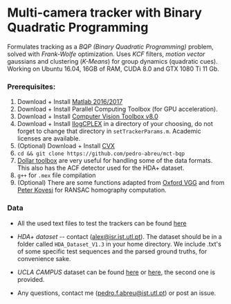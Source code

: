 # Multi-camera tracker with Binary Quadratic Programming

Formulates tracking as a *BQP (Binary Quadratic Programming)* problem, solved with *Frank-Wolfe* optimization. Uses *KCF* filters, *motion vector* gaussians and clustering (*K-Means*) for group dynamics (quadratic cues).
Working on Ubuntu 16.04, 16GB of RAM, CUDA 8.0 and GTX 1080 Ti 11 Gb.

### Prerequisites:

1. Download + Install [Matlab 2016/2017](https://www.mathworks.com/downloads/)
2. Download + Install Parallel Computing Toolbox (for GPU acceleration).
3. Download + Install [Computer Vision Toolbox v8.0](https://www.mathworks.com/products/computer-vision.html)
4. Download + Install [IlogCPLEX](https://ibm.onthehub.com/WebStore/OfferingDetails.aspx?o=9b4eadea-9776-e611-9421-b8ca3a5db7a1) in a directory of your choosing, do not forget to change that directory in `setTrackerParams.m`. Academic licenses are available.
5. (Optional) Download + Install [CVX](http://cvxr.com/cvx/doc/install.html)
6. `cd && git clone https://github.com/pedro-abreu/mct-bqp`
7. [Dollar toolbox](https://github.com/pdollar/toolbox) are very useful for handling some of the data formats. This also has the ACF detector used for the HDA+ dataset.
8. `g++` for `.mex` file compilation
10. (Optional) There are some functions adapted from [Oxford VGG](http://www.robots.ox.ac.uk/~vgg/hzbook/code/) and from [Peter Kovesi](http://www.peterkovesi.com/matlabfns/) for RANSAC homography computation.

### Data

* All the used text files to test the trackers can be found [here](https://drive.google.com/drive/folders/1rMIsHtYdiJKqvP191rhEX01fbp5Akgu_)

<!--* *Campus II* -- contact (acfbarata88@gmail.com). However, the original dataset is unlabeled. We provide a small sequence that is labeled, so we can evaluate the tracker. -->

* *HDA+ dataset* -- contact (alex@isr.ist.utl.pt). The dataset should be in a folder called `HDA_Dataset_V1.3` in your home directory. We include .txt's of some specific test sequences and the parsed ground truths, for convenience sake.

* *UCLA CAMPUS* dataset can be found [here](https://bitbucket.org/merayxu/multiview-object-tracking-dataset) or [here](https://drive.google.com/drive/folders/1_uUvdMRjd6a0xXLX67UsRhcv7wND8PZ0?usp=sharing), the second one is provided.

* Any questions, contact me (pedro.f.abreu@ist.utl.pt) or post an issue.
